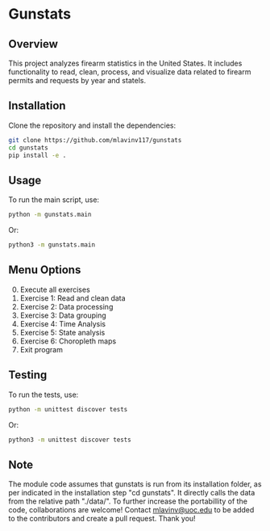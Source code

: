 # Gunstats

## Overview
This project analyzes firearm statistics in the United States. It includes functionality to read, clean, process, and visualize data related to firearm permits and requests by year and statels.

## Installation
Clone the repository and install the dependencies:
```bash
git clone https://github.com/mlavinv117/gunstats
cd gunstats
pip install -e .
```

## Usage
To run the main script, use:
```bash
python -m gunstats.main
```
Or:
```bash
python3 -m gunstats.main
```

## Menu Options
0. Execute all exercises
1. Exercise 1: Read and clean data
2. Exercise 2: Data processing
3. Exercise 3: Data grouping
4. Exercise 4: Time Analysis
5. Exercise 5: State analysis
6. Exercise 6: Choropleth maps
7. Exit program

## Testing
To run the tests, use:
```bash
python -m unittest discover tests
```
Or:
```bash
python3 -m unittest discover tests
```

## Note
The module code assumes that gunstats is run from its installation folder,
as per indicated in the installation step "cd gunstats".
It directly calls the data from the relative path "./data/".
To further increase the portabillity of the code, collaborations are welcome!
Contact mlavinv@uoc.edu to be added to the contributors and create a pull
request. Thank you!
